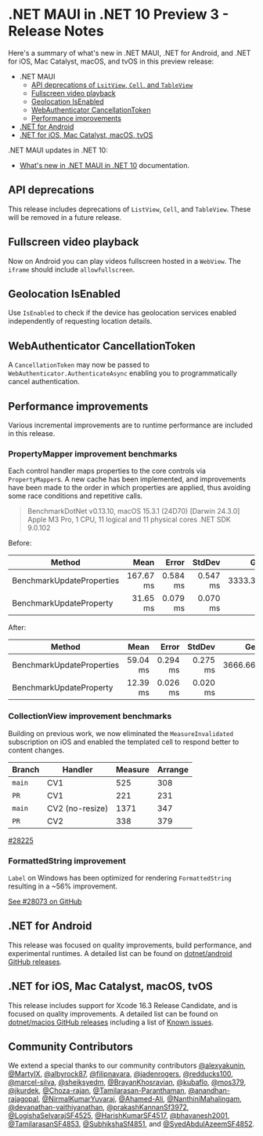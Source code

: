 # .NET MAUI in .NET 10 Preview 3 - Release Notes

Here's a summary of what's new in .NET MAUI, .NET for Android, and .NET for iOS, Mac Catalyst, macOS, and tvOS in this preview release:

- .NET MAUI
  - [API deprecations of `LsitView`, `Cell`, and `TableView`](#api-deprecations)
  - [Fullscreen video playback](#fullscreen-video-playback)
  - [Geolocation IsEnabled](#geolocation-isenabled)
  - [WebAuthenticator CancellationToken](#webauthenticator-cancellationtoken)
  - [Performance improvements](#performance-improvements)
- [.NET for Android](#net-for-android)
- [.NET for iOS, Mac Catalyst, macOS, tvOS](#net-for-ios-mac-catalyst-macos-tvos)

.NET MAUI updates in .NET 10:

- [What's new in .NET MAUI in .NET 10](https://learn.microsoft.com/dotnet/maui/whats-new/dotnet-10) documentation.

## API deprecations

This release includes deprecations of `ListView`, `Cell`, and `TableView`. These will be removed in a future release.

## Fullscreen video playback

Now on Android you can play videos fullscreen hosted in a `WebView`. The `iframe` should include `allowfullscreen`.

## Geolocation IsEnabled

Use `IsEnabled` to check if the device has geolocation services enabled independently of requesting location details.

## WebAuthenticator CancellationToken

A `CancellationToken` may now be passed to `WebAuthenticator.AuthenticateAsync` enabling you to programmatically cancel authentication.

## Performance improvements

Various incremental improvements are to runtime performance are included in this release.

### PropertyMapper improvement benchmarks

Each control handler maps properties to the core controls via `PropertyMapper`s. A new cache has been implemented, and improvements have been made to the order in which properties are applied, thus avoiding some race conditions and repetitive calls.

> BenchmarkDotNet v0.13.10, macOS 15.3.1 (24D70) [Darwin 24.3.0]
> Apple M3 Pro, 1 CPU, 11 logical and 11 physical cores
> .NET SDK 9.0.102

Before:

| Method                    | Mean      | Error    | StdDev   | Gen0      | Allocated  |
|-------------------------- |----------:|---------:|---------:|----------:|-----------:|
| BenchmarkUpdateProperties | 167.67 ms | 0.584 ms | 0.547 ms | 3333.3333 | 29604261 B |
| BenchmarkUpdateProperty   |  31.65 ms | 0.079 ms | 0.070 ms |         - |       46 B |

After:

| Method                    | Mean     | Error    | StdDev   | Gen0      | Allocated  |
|-------------------------- |---------:|---------:|---------:|----------:|-----------:|
| BenchmarkUpdateProperties | 59.04 ms | 0.294 ms | 0.275 ms | 3666.6667 | 31204122 B |
| BenchmarkUpdateProperty   | 12.39 ms | 0.026 ms | 0.020 ms |         - |       12 B |

### CollectionView improvement benchmarks

Building on previous work, we now eliminated the `MeasureInvalidated` subscription on iOS and enabled the templated cell to respond better to content changes.

|  Branch | Handler | Measure | Arrange |
| ------ | -------- | ------- | ------- |
| `main` | CV1 | 525 | 308 |
| `PR` | CV1 | 221 | 231 |
| `main` | CV2 (no-resize) | 1371 | 347 |
| `PR` | CV2 | 338 | 379 |

[#28225](https://github.com/dotnet/maui/pull/28225)

### FormattedString improvement

`Label` on Windows has been optimized for rendering `FormattedString` resulting in a ~56% improvement.

[See #28073 on GitHub](https://github.com/dotnet/maui/pull/28073)

## .NET for Android

This release was focused on quality improvements, build performance, and experimental runtimes. A detailed list can be found on [dotnet/android GitHub releases](https://github.com/dotnet/android/releases/).

## .NET for iOS, Mac Catalyst, macOS, tvOS

This release includes support for Xcode 16.3 Release Candidate, and is focused on quality improvements. A detailed list can be found on [dotnet/macios GitHub releases](https://github.com/dotnet/macios/releases/) including a list of [Known issues](https://github.com/dotnet/macios/wiki/Known-issues-in-.NET10).

## Community Contributors

We extend a special thanks to our community contributors [@alexyakunin](https://github.com/alexyakunin), [@MartyIX](https://github.com/MartyIX), [@albyrock87](https://github.com/albyrock87), [@filipnavara](https://github.com/filipnavara), [@jadenrogers](https://github.com/jadenrogers), [@redducks100](https://github.com/redducks100), [@marcel-silva](https://github.com/marcel-silva), [@sheiksyedm](https://github.com/sheiksyedm), [@BrayanKhosravian](https://github.com/BrayanKhosravian), [@kubaflo](https://github.com/kubaflo), [@mos379](https://github.com/mos379), [@jkurdek](https://github.com/jkurdek), [@Choza-rajan](https://github.com/Choza-rajan), [@Tamilarasan-Paranthaman](https://github.com/Tamilarasan-Paranthaman), [@anandhan-rajagopal](https://github.com/anandhan-rajagopal), [@NirmalKumarYuvaraj](https://github.com/NirmalKumarYuvaraj), [@Ahamed-Ali](https://github.com/Ahamed-Ali), [@NanthiniMahalingam](https://github.com/NanthiniMahalingam), [@devanathan-vaithiyanathan](https://github.com/devanathan-vaithiyanathan), [@prakashKannanSf3972](https://github.com/prakashKannanSf3972), [@LogishaSelvarajSF4525](https://github.com/LogishaSelvarajSF4525), [@HarishKumarSF4517](https://github.com/HarishKumarSF4517), [@bhavanesh2001](https://github.com/bhavanesh2001), [@TamilarasanSF4853](https://github.com/TamilarasanSF4853), [@SubhikshaSf4851](https://github.com/SubhikshaSf4851), and [@SyedAbdulAzeemSF4852](https://github.com/SyedAbdulAzeemSF4852).
